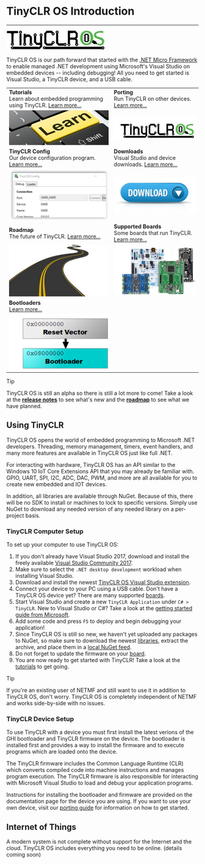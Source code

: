 # TinyCLR OS Introduction
---
![TinyCLR Logo](images/tinyclrlogo_noborder.jpg)

TinyCLR OS is our path forward that started with the [.NET Micro Framework](http://netmf.com/) to enable managed .NET development using Microsoft's Visual Studio on embedded devices -- including debugging! All you need to get started is Visual Studio, a TinyCLR device, and a USB cable.

|  |  |
|--|--|
| **Tutorials** </br> Learn about embedded programming using TinyCLR. [Learn more...](tutorials/intro.md) | **Porting** </br> Run TinyCLR on other devices. [Learn more...](porting/intro.md) |
| [![Learn More](images/learn.jpg)](tutorials/intro.md) | [![TinyCLR Logo](images/tinyclrlogo.jpg)](porting/intro.md) |
| **TinyCLR Config** </br> Our device configuration program. [Learn more...](tinyclr_config.md) | **Downloads** </br> Visual Studio and device downloads. [Learn more...](downloads.md) |
| [![TinyCLR Config](images/tinyclr-config_sm.png)](tinyclr_config.md) | [![Download](images/download.jpg)](downloads.md) |
| **Roadmap** </br> The future of TinyCLR. [Learn more...](roadmap.md) | **Supported Boards** </br> Some boards that run TinyCLR. [Learn more...](boards/intro.md) |
| [![Road](images/road.jpg)](roadmap.md) | [![Boards](images/boards.png)](boards/intro.md) |
| **Bootloaders** </br> [Learn more...](loaders/intro.md) |  |
| [![Bootloader](images/bootloader.png)](loaders/intro.md) |  |

> [!Tip]
> TinyCLR OS is still an alpha so there is still a lot more to come!  Take a look at the [**release notes**](release_notes.md) to see what's new and the [**roadmap**](roadmap.md) to see what we have planned.

## Using TinyCLR

TinyCLR OS opens the world of embedded programming to Microsoft .NET developers. Threading, memory management, timers, event handlers, and many more features are available in TinyCLR OS just like full .NET. 

For interacting with hardware, TinyCLR OS has an API similar to the Windows 10 IoT Core Extensions API that you may already be familiar with. GPIO, UART, SPI, I2C, ADC, DAC, PWM, and more are all available for you to create new embedded and IOT devices.

In addition, all libraries are available through NuGet. Because of this, there will be no SDK to install or machines to lock to specific versions. Simply use NuGet to download any needed version of any needed library on a per-project basis.

### TinyCLR Computer Setup
To set up your computer to use TinyCLR OS:
1. If you don't already have Visual Studio 2017, download and install the freely available [Visual Studio Community 2017](https://www.visualstudio.com/downloads/).
2. Make sure to select the `.NET desktop development` workload when installing Visual Studio.
3. Download and install the newest [TinyCLR OS Visual Studio extension](downloads.md#visual-studio-project-system).
4. Connect your device to your PC using a USB cable. Don't have a TinyCLR OS device yet? There are many supported [boards](boards/intro.md).
5. Start Visual Studio and create a new `TinyCLR Application` under `C# > TinyCLR`. New to Visual Studio or C#? Take a look at the [getting started guide from Microsoft](https://docs.microsoft.com/en-us/dotnet/csharp/getting-started/with-visual-studio).
6. Add some code and press `F5` to deploy and begin debugging your application!
7. Since TinyCLR OS is still so new, we haven't yet uploaded any packages to NuGet, so make sure to download the newest [libraries](downloads.md#libraries), extract the archive, and place them in a [local NuGet feed](https://docs.nuget.org/ndocs/hosting-packages/local-feeds).
8. Do not forget to update the firmware on your [board](boards/intro.md).
9. You are now ready to get started with TinyCLR! Take a look at the [tutorials](tutorials/intro.md) to get going.

> [!Tip]
> If you're an existing user of NETMF and still want to use it in addition to TinyCLR OS, don't worry. TinyCLR OS is completely independent of NETMF and works side-by-side with no issues.

### TinyCLR Device Setup
To use TinyCLR with a device you must first install the latest verions of the GHI bootloader and TinyCLR firmware on the device.  The bootloader is installed first and provides a way to install the firmware and to execute programs which are loaded onto the device.

The TinyCLR firmware includes the Common Language Runtime (CLR) which converts compiled code into machine instructions and manages program execution.  The TinyCLR firmware is also responsible for interacting with Microsoft Visual Studio to load and debug your application programs.

Instructions for installing the bootloader and firmware are provided on the documentation page for the device you are using.  If you want to use your own device, visit our [porting guide](porting/intro.md) for information on how to get started.

## Internet of Things
A modern system is not complete without support for the Internet and the cloud. TinyCLR OS includes everything you need to be online.
(details coming soon)

